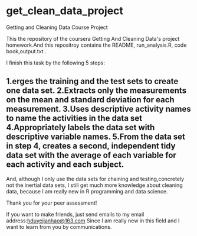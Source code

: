 get_clean_data_project
======================

Getting and Cleaning Data Course Project 

This the repository of the coursera Getting And Cleaning Data's project homework.And this repositroy contains the README, run_analysis.R, code book,output.txt . 

I finish this task by the following 5 steps:

1.erges the training and the test sets to create one data set.
2.Extracts only the measurements on the mean and standard deviation for each measurement. 
3.Uses descriptive activity names to name the activities in the data set
4.Appropriately labels the data set with descriptive variable names. 
5.From the data set in step 4, creates a second, independent tidy data set with the average of each variable for each activity and each subject.
--------------------------------------------------------------------------------------------
And, although I only use the data sets for chaining and testing,concretely not the inertial data sets, I still get much more knowledge about cleaning data, because I am really new in R programming and data science.

Thank you for your peer assessment!

If you want to make friends, just send emails to my email address:hduyejianhao@163.com
Since I am really new in this field and I want to learn from you by communications.